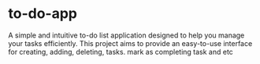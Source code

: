 # to-do-app
A simple and intuitive to-do list application designed to help you manage your tasks efficiently. This project aims to provide an easy-to-use interface for creating, adding, deleting, tasks. mark as completing task and etc
